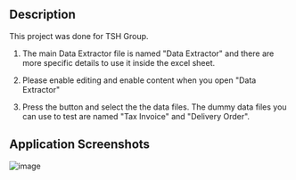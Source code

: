 ## Description

This project was done for TSH Group.

1. The main Data Extractor file is named "Data Extractor" and there are more specific details to use it inside the excel sheet.

2. Please enable editing and enable content when you open "Data Extractor"

3. Press the button and select the the data files. The dummy data files you can use to test are named "Tax Invoice" and "Delivery Order".

## Application Screenshots

![image](https://github.com/GoodbyeKittyy/Delivery-Order-and-Invoice-Automated-Compiler/assets/161730857/9b966892-cd21-4fc6-afec-41d52d93d680)



